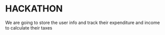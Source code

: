 # HACKATHON
We are going to store the user info and track their expenditure and income to calculate their taxes
